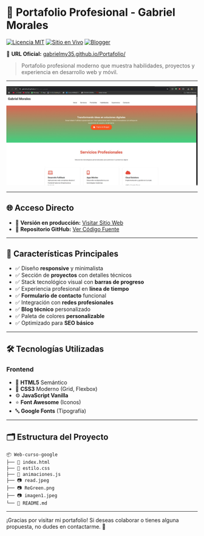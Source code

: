 # 💼 Portafolio Profesional - Gabriel Morales

[![Licencia MIT](https://img.shields.io/badge/Licencia-MIT-blue.svg)](https://opensource.org/licenses/MIT)
[![Sitio en Vivo](https://img.shields.io/badge/Sitio-En%20Vivo-brightgreen)](https://gabrielmy35.github.io/Portafolio/)
[![Blogger](https://img.shields.io/badge/Blog-Tech%20Blog-orange)](https://gablogmy35.blogspot.com/)

🔗 **URL Oficial:** [gabrielmy35.github.io/Portafolio/](https://gabrielmy35.github.io/Portafolio/)

> Portafolio profesional moderno que muestra habilidades, proyectos y experiencia en desarrollo web y móvil.

---

![Vista Previa](read.jpeg)

---

## 🌐 Acceso Directo

- 🔹 **Versión en producción:** [Visitar Sitio Web](https://gabrielmy35.github.io/Web-curso-google/)
- 🔹 **Repositorio GitHub:** [Ver Código Fuente](https://github.com/Gabrielmy35/Web-curso-google)

---

## 🚀 Características Principales

- ✅ Diseño **responsive** y minimalista
- ✅ Sección de **proyectos** con detalles técnicos
- ✅ Stack tecnológico visual con **barras de progreso**
- ✅ Experiencia profesional en **línea de tiempo**
- ✅ **Formulario de contacto** funcional
- ✅ Integración con **redes profesionales**
- ✅ **Blog técnico** personalizado
- ✅ Paleta de colores **personalizable**
- ✅ Optimizado para **SEO básico**

---

## 🛠 Tecnologías Utilizadas

### Frontend

- 🔧 **HTML5** Semántico
- 🎨 **CSS3** Moderno (Grid, Flexbox)
- ⚙️ **JavaScript Vanilla**
- ⭐ **Font Awesome** (Iconos)
- 🔤 **Google Fonts** (Tipografía)

---

## 🗂 Estructura del Proyecto

```
📦 Web-curso-google
├── 📄 index.html
├── 📄 estilo.css
├── 📄 animaciones.js
├── 📷 read.jpeg
├── 📷 ReGreen.png
├── 📷 imagen1.jpeg
└── 📄 README.md
```

---

¡Gracias por visitar mi portafolio! Si deseas colaborar o tienes alguna propuesta, no dudes en contactarme. 🚀
